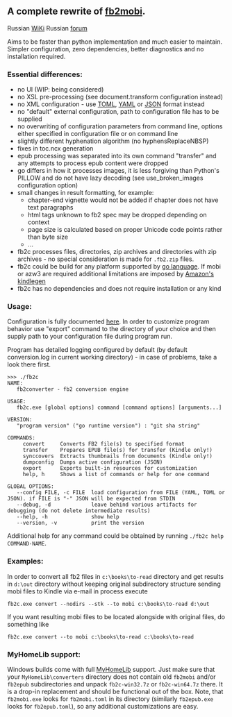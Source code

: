 ﻿## A complete rewrite of [fb2mobi](https://github.com/rupor-github/fb2mobi).
 
 Russian [WiKi](https://github.com/rupor-github/fb2converter/wiki/fb2converter)
 Russian [forum](http://www.the-ebook.org/forum/viewtopic.php?t=30380)

Aims to be faster than python implementation and much easier to maintain. Simpler configuration, zero dependencies,
better diagnostics and no installation required.

### Essential differences:

- no UI (WIP: being considered)
- no XSL pre-processing (see document.transform configuration instead)
- no XML configuration - use [TOML](https://github.com/toml-lang/toml), [YAML](https://yaml.org/) or [JSON](https://www.json.org/) format instead
- no "default" external configuration, path to configuration file has to be supplied
- no overwriting of configuration parameters from command line, options either specified in configuration file or on command line
- slightly different hyphenation algorithm (no hyphensReplaceNBSP)
- fixes in toc.ncx generation
- epub processing was separated into its own command "transfer" and any attempts to process epub content were dropped
- go differs in how it processes images, it is less forgiving than Python's PILLOW and do not have lazy decoding (see use_broken_images configuration option)
- small changes in result formatting, for example:
  - chapter-end vignette would not be added if chapter does not have text paragraphs
  - html tags unknown to fb2 spec may be dropped depending on context
  - page size is calculated based on proper Unicode code points rather than byte size
  - ...
- fb2c processes files, directories, zip archives and directories with zip archives - no special consideration is made for `.fb2.zip` files.
- fb2c could be build for any platform supported by [go language](https://golang.org/doc/install). If mobi or azw3 are required additional limitations are imposed by [Amazon's kindlegen](https://www.amazon.com/gp/feature.html?ie=UTF8&docId=1000765211)
- fb2c has no dependencies and does not require installation or any kind

### Usage:

Configuration is fully documented [here](https://github.com/rupor-github/fb2converter/blob/master/static/configuration.toml).
In order to customize program behavior use "export" command to the directory of your choice and then supply path to your configuration file during program run.

Program has detailed logging configured by default (by default conversion.log in current working directory) - in case of problems, take a look there first.

```
>>> ./fb2c
NAME:
   fb2converter - fb2 conversion engine

USAGE:
   fb2c.exe [global options] command [command options] [arguments...]

VERSION:
   "program version" ("go runtime version") : "git sha string"

COMMANDS:
     convert     Converts FB2 file(s) to specified format
     transfer    Prepares EPUB file(s) for transfer (Kindle only!)
     synccovers  Extracts thumbnails from documents (Kindle only!)
     dumpconfig  Dumps active configuration (JSON)
     export      Exports built-in resources for customization
     help, h     Shows a list of commands or help for one command

GLOBAL OPTIONS:
   --config FILE, -c FILE  load configuration from FILE (YAML, TOML or JSON). if FILE is "-" JSON will be expected from STDIN
   --debug, -d             leave behind various artifacts for debugging (do not delete intermediate results)
   --help, -h              show help
   --version, -v           print the version
```

Additional help for any command could be obtained by running `./fb2c help COMMAND-NAME`.

### Examples:

In order to convert all fb2 files in `c:\books\to-read` directory and get results in `d:\out` directory without keeping original subdirectory structure
sending mobi files to Kindle via e-mail in process execute

   `fb2c.exe convert --nodirs --stk --to mobi c:\books\to-read d:\out`

If you want resulting mobi files to be located alongside with original files, do something like

   `fb2c.exe convert --to mobi c:\books\to-read c:\books\to-read`

### MyHomeLib support:

Windows builds come with full [MyHomeLib](https://myhomelib.org/) support. Just make sure that your `MyHomeLib\converters` directory does not contain old
`fb2mobi` and/or `fb2epub` subdirectories and unpack `fb2c-win32.7z` or `fb2c-win64.7z` there. It is a drop-in replacement and
should be functional out of the box. Note, that `fb2mobi.exe` looks for `fb2mobi.toml` in its directory (similarly `fb2epub.exe` looks for `fb2epub.toml`),
so any additional customizations are easy.

